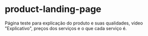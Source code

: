# product-landing-page
Página teste para explicação do produto e suas qualidades, vídeo "Explicativo", preços dos serviços e o que cada serviço é.
